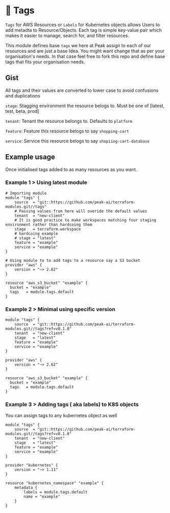 # :bookmark: Tags

`Tags` for AWS Resources or `Labels` for Kubernetes objects allows Users to add metadta to Resource/Objects. Each tag is simple key-value pair which makes it easier to manage, search for, and filter resources.

This module defines base `tags` we here at Peak assign to each of our resources and are just a base Idea. You might want change that as per your organisation's needs. In that  case feel free to fork this repo and define base tags that fits your organisation needs.


## Gist

All tags and their values are converted to lower case to avoid confusions and duplications

`stage`: Stagging environment the resource belogs to. Must be one of [latest, test, beta, prod]

`tenant`: Tenant the resource belongs to. Defaults to `platform`

`feature`: Feature this resource belogs to say `shopping-cart`

`service`: Service this resource belogs to say `shopiing-cart-database`

## Example usage

Once initialised tags added to as many resources as you want.

### Example 1 > Using latest module

```hcl
# Importing module
module "tags" {
    source  = "git::https://github.com/peak-ai/terraform-modules.git//tags"
    # Passing values from here will overide the default values
    tenant  = "new-client"
    # It is good practice to make workspaces matching four staging environment rather than hardcoing them
    stage   = terraform.workspace
    # hardcoing example
    # stage = "latest"
    feature = "example"
    service = "example"
}

# Using module to to add tags to a resource say a S3 bucket
provider "aws" {
    version = "~> 2.62"
}

resource "aws_s3_bucket" "example" {
  bucket = "example"
  tags   = module.tags.default
}
```
### Example 2 > Minimal using specific version

```hcl
module "tags" {
    source  = "git::https://github.com/peak-ai/terraform-modules.git//tags?ref=v0.1.0"
    tenant  = "new-client"
    stage   = "latest"
    feature = "example"
    service = "example"
}

provider "aws" {
    version = "~> 2.62"
}

resource "aws_s3_bucket" "example" {
  bucket = "example"
  tags   = module.tags.default
}
```

### Example 3 > Adding tags ( aka labels) to K8S objects

You can assign tags to any kubernetes object as well

```hcl
module "tags" {
    source  = "git::https://github.com/peak-ai/terraform-modules.git//tags?ref=v0.1.0"
    tenant  = "new-client"
    stage   = "latest"
    feature = "example"
    service = "example"
}

provider "kubernetes" {
    version = "~> 1.11"
}

resource "kubernetes_namespace" "example" {
    metadata {
        labels = module.tags.default
        name = "example"
    }
}
```
